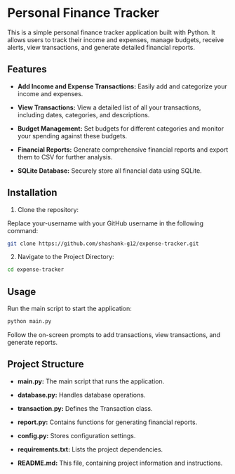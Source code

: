 # Personal Finance Tracker

This is a simple personal finance tracker application built with Python. It allows users to track their income and expenses, manage budgets, receive alerts, view transactions, and generate detailed financial reports.

## Features

- **Add Income and Expense Transactions:** Easily add and categorize your income and expenses.

- **View Transactions:** View a detailed list of all your transactions, including dates, categories, and descriptions.

- **Budget Management:** Set budgets for different categories and monitor your spending against these budgets.

- **Financial Reports:** Generate comprehensive financial reports and export them to CSV for further analysis.

- **SQLite Database:** Securely store all financial data using SQLite.

## Installation

1. Clone the repository:

Replace your-username with your GitHub username in the following command:

```bash
git clone https://github.com/shashank-g12/expense-tracker.git
```

2. Navigate to the Project Directory:

```bash
cd expense-tracker
```

## Usage

Run the main script to start the application:

```python
python main.py
```

Follow the on-screen prompts to add transactions, view transactions, and generate reports.

## Project Structure

- **main.py:** The main script that runs the application.

- **database.py:** Handles database operations.

- **transaction.py:** Defines the Transaction class.

- **report.py:** Contains functions for generating financial reports.

- **config.py:** Stores configuration settings.

- **requirements.txt:** Lists the project dependencies.

- **README.md:** This file, containing project information and instructions.
